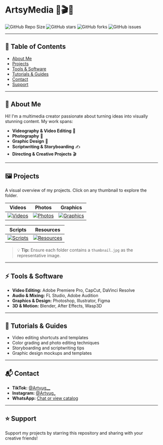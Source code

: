 # ArtsyMedia 🎨🎬📸

![GitHub Repo Size](https://img.shields.io/github/repo-size/g3raldofficial/ArtsyMedia?style=for-the-badge)
![GitHub stars](https://img.shields.io/github/stars/g3raldofficial/ArtsyMedia?style=for-the-badge)
![GitHub forks](https://img.shields.io/github/forks/g3raldofficial/ArtsyMedia?style=for-the-badge)
![GitHub issues](https://img.shields.io/github/issues/g3raldofficial/ArtsyMedia?style=for-the-badge)

---

## 📌 Table of Contents
- [About Me](#-about-me)
- [Projects](#-projects)
- [Tools & Software](#-tools--software)
- [Tutorials & Guides](#-tutorials--guides)
- [Contact](#-contact)
- [Support](#-support)

---

## 🚀 About Me
Hi! I'm a multimedia creator passionate about turning ideas into visually stunning content. My work spans:
- **Videography & Video Editing** 🎥
- **Photography** 📸
- **Graphic Design** 🎨
- **Scriptwriting & Storyboarding** ✍️
- **Directing & Creative Projects** 🎬

---

## 🖼️ Projects

A visual overview of my projects. Click on any thumbnail to explore the folder.

<div align="center">

| Videos | Photos | Graphics |
|--------|--------|---------|
| [![Videos](Videos/thumbnail.jpg)](Videos/) | [![Photos](Photos/thumbnail.jpg)](Photos/) | [![Graphics](Graphics/thumbnail.jpg)](Graphics/) |

| Scripts | Resources |
|---------|----------|
| [![Scripts](Scripts/thumbnail.jpg)](Scripts/) | [![Resources](Resources/thumbnail.jpg)](Resources/) |

</div>

> 💡 **Tip:** Ensure each folder contains a `thumbnail.jpg` as the representative image.

---

## ⚡ Tools & Software
- **Video Editing:** Adobe Premiere Pro, CapCut, DaVinci Resolve  
- **Audio & Mixing:** FL Studio, Adobe Audition  
- **Graphics & Design:** Photoshop, Illustrator, Figma  
- **3D & Motion:** Blender, After Effects, Wasp3D  

---

## 📖 Tutorials & Guides
- Video editing shortcuts and templates  
- Color grading and photo editing techniques  
- Storyboarding and scriptwriting tips  
- Graphic design mockups and templates  

---

## 📬 Contact
- **TikTok:** [@Artyug__](https://www.tiktok.com/@Arstyug__)  
- **Instagram:** [@Artyug_](https://www.instagram.com/Artsyug_/)  
- **WhatsApp:** [Chat or view catalog](https://wa.me/256763008891)  

---

## ⭐ Support
Support my projects by starring this repository and sharing with your creative friends!
